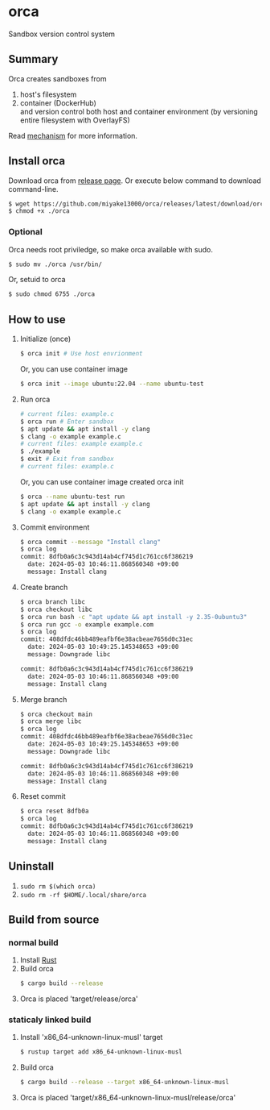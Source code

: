 # orca

Sandbox version control system

## Summary

Orca creates sandboxes from

1. host's filesystem
2. container (DockerHub)  
   and version control both host and container environment (by versioning entire filesystem with OverlayFS)

Read [mechanism](docs/mechanism.md) for more information.

## Install orca

Download orca from [release page](https://github.com/miyake13000/orca/releases/latest).
Or execute below command to download command-line.

```bash
$ wget https://github.com/miyake13000/orca/releases/latest/download/orca
$ chmod +x ./orca
```

### Optional

Orca needs root priviledge, so make orca available with sudo.

```bash
$ sudo mv ./orca /usr/bin/
```

Or, setuid to orca

```bash
$ sudo chmod 6755 ./orca
```

## How to use

1. Initialize (once)
   ```bash
   $ orca init # Use host envrionment
   ```
   Or, you can use container image
   ```bash
   $ orca init --image ubuntu:22.04 --name ubuntu-test
   ```
2. Run orca
   ```bash
   # current files: example.c
   $ orca run # Enter sandbox
   $ apt update && apt install -y clang
   $ clang -o example example.c
   # current files: example example.c
   $ ./example
   $ exit # Exit from sandbox
   # current files: example.c
   ```
   Or, you can use container image created orca init
   ```bash
   $ orca --name ubuntu-test run
   $ apt update && apt install -y clang
   $ clang -o example example.c
   ```
3. Commit environment
   ```bash
   $ orca commit --message "Install clang"
   $ orca log
   commit: 8dfb0a6c3c943d14ab4cf745d1c761cc6f386219
     date: 2024-05-03 10:46:11.868560348 +09:00
     message: Install clang
   ```
4. Create branch

   ```bash
   $ orca branch libc
   $ orca checkout libc
   $ orca run bash -c "apt update && apt install -y 2.35-0ubuntu3"
   $ orca run gcc -o example example.com
   $ orca log
   commit: 408dfdc46bb489eafbf6e38acbeae7656d0c31ec
     date: 2024-05-03 10:49:25.145348653 +09:00
     message: Downgrade libc

   commit: 8dfb0a6c3c943d14ab4cf745d1c761cc6f386219
     date: 2024-05-03 10:46:11.868560348 +09:00
     message: Install clang
   ```

5. Merge branch

   ```bash
   $ orca checkout main
   $ orca merge libc
   $ orca log
   commit: 408dfdc46bb489eafbf6e38acbeae7656d0c31ec
     date: 2024-05-03 10:49:25.145348653 +09:00
     message: Downgrade libc

   commit: 8dfb0a6c3c943d14ab4cf745d1c761cc6f386219
     date: 2024-05-03 10:46:11.868560348 +09:00
     message: Install clang
   ```

6. Reset commit
   ```bash
   $ orca reset 8dfb0a
   $ orca log
   commit: 8dfb0a6c3c943d14ab4cf745d1c761cc6f386219
     date: 2024-05-03 10:46:11.868560348 +09:00
     message: Install clang
   ```

## Uninstall

1. `sudo rm $(which orca)`
2. `sudo rm -rf $HOME/.local/share/orca`

## Build from source

### normal build

1. Install [Rust](https://www.rust-lang.org/tools/install)
2. Build orca
   ```bash
   $ cargo build --release
   ```
3. Orca is placed 'target/release/orca'

### staticaly linked build

1. Install 'x86_64-unknown-linux-musl' target
   ```bash
   $ rustup target add x86_64-unknown-linux-musl
   ```
2. Build orca
   ```bash
   $ cargo build --release --target x86_64-unknown-linux-musl
   ```
3. Orca is placed 'target/x86_64-unknown-linux-musl/release/orca'
